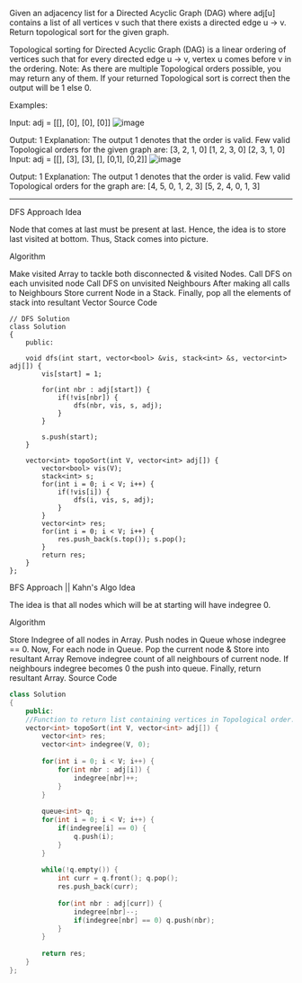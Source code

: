 Given an adjacency list for a Directed Acyclic Graph (DAG) where adj[u] contains a list of all vertices v such that there exists a directed edge u -> v. Return topological sort for the given graph.

Topological sorting for Directed Acyclic Graph (DAG) is a linear ordering of vertices such that for every directed edge u -> v, vertex u comes before v in the ordering.
Note: As there are multiple Topological orders possible, you may return any of them. If your returned Topological sort is correct then the output will be 1 else 0.

Examples:

Input: adj = [[], [0], [0], [0]] 
![image](https://github.com/user-attachments/assets/8b9e3b5a-2b09-42e2-94d3-6b740bbd3e08)

Output: 1
Explanation: The output 1 denotes that the order is valid. Few valid Topological orders for the given graph are:
[3, 2, 1, 0]
[1, 2, 3, 0]
[2, 3, 1, 0]
Input: adj = [[], [3], [3], [], [0,1], [0,2]]
![image](https://github.com/user-attachments/assets/c3371514-7922-43be-8004-ac336ac27a39)


Output: 1
Explanation: The output 1 denotes that the order is valid. Few valid Topological orders for the graph are:
[4, 5, 0, 1, 2, 3]
[5, 2, 4, 0, 1, 3]

---
DFS Approach
Idea

Node that comes at last must be present at last. Hence, the idea is to store last visited at bottom. Thus, Stack comes into picture.

Algorithm

Make visited Array to tackle both disconnected & visited Nodes.
Call DFS on each unvisited node
Call DFS on unvisited Neighbours
After making all calls to Neighbours Store current Node in a Stack.
Finally, pop all the elements of stack into resultant Vector
Source Code
```
// DFS Solution
class Solution
{
	public:
	
	void dfs(int start, vector<bool> &vis, stack<int> &s, vector<int> adj[]) {
	    vis[start] = 1;
	    
	    for(int nbr : adj[start]) {
	        if(!vis[nbr]) {
	            dfs(nbr, vis, s, adj);
	        }
	    }
	    
	    s.push(start);
	}
	
	vector<int> topoSort(int V, vector<int> adj[]) {
	    vector<bool> vis(V);
	    stack<int> s;
	    for(int i = 0; i < V; i++) {
	        if(!vis[i]) {
	            dfs(i, vis, s, adj);
	        }
	    }
	    vector<int> res;
	    for(int i = 0; i < V; i++) {
	        res.push_back(s.top()); s.pop();
	    }
	    return res;
	}
};
 ```

BFS Approach || Kahn's Algo
Idea

The idea is that all nodes which will be at starting will have indegree 0. 

Algorithm

Store Indegree of all nodes in Array.
Push nodes in Queue whose indegree == 0.
Now, For each node in Queue.
Pop the current node & Store into resultant Array
Remove indegree count of all neighbours of current node.
If neighbours indegree becomes 0 the push into queue.
Finally, return resultant Array.
Source Code
```cpp
class Solution
{
	public:
	//Function to return list containing vertices in Topological order. 
	vector<int> topoSort(int V, vector<int> adj[]) {
	    vector<int> res;
	    vector<int> indegree(V, 0);
	    
	    for(int i = 0; i < V; i++) {
	        for(int nbr : adj[i]) {
	            indegree[nbr]++;
	        }
	    }
	    
	    queue<int> q;
	    for(int i = 0; i < V; i++) {
	        if(indegree[i] == 0) {
	            q.push(i);
	        }
	    }
	    
	    while(!q.empty()) {
	        int curr = q.front(); q.pop();
	        res.push_back(curr);
	        
	        for(int nbr : adj[curr]) {
	            indegree[nbr]--;
	            if(indegree[nbr] == 0) q.push(nbr);
	        }
	    }
	    
	    return res;
	}
};

```
